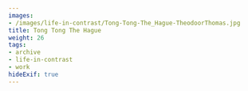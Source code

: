 ```yaml
---
images:
- /images/life-in-contrast/Tong-Tong-The_Hague-TheodoorThomas.jpg
title: Tong Tong The Hague
weight: 26
tags:
- archive
- life-in-contrast
- work
hideExif: true
---
```

